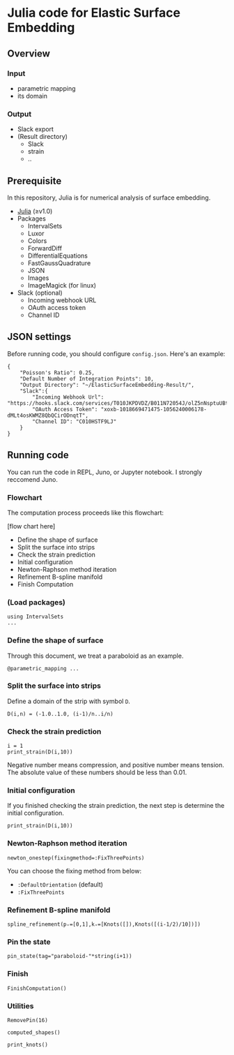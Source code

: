# Julia code for Elastic Surface Embedding

## Overview
### Input
* parametric mapping
* its domain

### Output
* Slack export
* (Result directory)
  * Slack
  * strain
  * ..

## Prerequisite
In this repository, Julia is for numerical analysis of surface embedding.

* [Julia](https://julialang.org/) (≥v1.0)
* Packages
    * IntervalSets
    * Luxor
    * Colors
    * ForwardDiff
    * DifferentialEquations
    * FastGaussQuadrature
    * JSON
	* Images
	* ImageMagick (for linux)
* Slack (optional)
    * Incoming webhook URL
    * OAuth access token
    * Channel ID

## JSON settings
Before running code, you should configure `config.json`.
Here's an example:

```
{
	"Poisson's Ratio": 0.25,
	"Default Number of Integration Points": 10,
	"Output Directory": "~/ElasticSurfaceEmbedding-Result/",
	"Slack":{
		"Incoming Webhook Url": "https://hooks.slack.com/services/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",
		"OAuth Access Token": "xoxb-1018669471475-1056240006178-dMLt4osKWMZ8QbQCirODnqtT",
		"Channel ID": "C010HSTF9LJ"
	}
}
```

## Running code
You can run the code in REPL, Juno, or Jupyter notebook.
I strongly reccomend Juno.

### Flowchart
The computation process proceeds like this flowchart:

[flow chart here]

* Define the shape of surface
* Split the surface into strips
* Check the strain prediction
* Initial configuration
* Newton-Raphson method iteration
* Refinement B-spline manifold
* Finish Computation

### (Load packages)
```
using IntervalSets
...
```

### Define the shape of surface
Through this document, we treat a paraboloid as an example.

```
@parametric_mapping ...
```

### Split the surface into strips
Define a domain of the strip with symbol `D`.

```
D(i,n) = (-1.0..1.0, (i-1)/n..i/n)
```

### Check the strain prediction

```
i = 1
print_strain(D(i,10))
```

Negative number means compression, and positive number means tension.
The absolute value of these numbers should be less than 0.01.

### Initial configuration
If you finished checking the strain prediction, the next step is determine the initial configuration.

```
print_strain(D(i,10))
```


### Newton-Raphson method iteration

```
newton_onestep(fixingmethod=:FixThreePoints)
```

You can choose the fixing method from below:
* `:DefaultOrientation` (default)
* `:FixThreePoints`

### Refinement B-spline manifold


```
spline_refinement(p₊=[0,1],k₊=[Knots([]),Knots([(i-1/2)/10])])
```

### Pin the state

```
pin_state(tag="paraboloid-"*string(i+1))
```

### Finish

```
FinishComputation()
```

### Utilities


```
RemovePin(16)
```
```
computed_shapes()
```
```
print_knots()
```